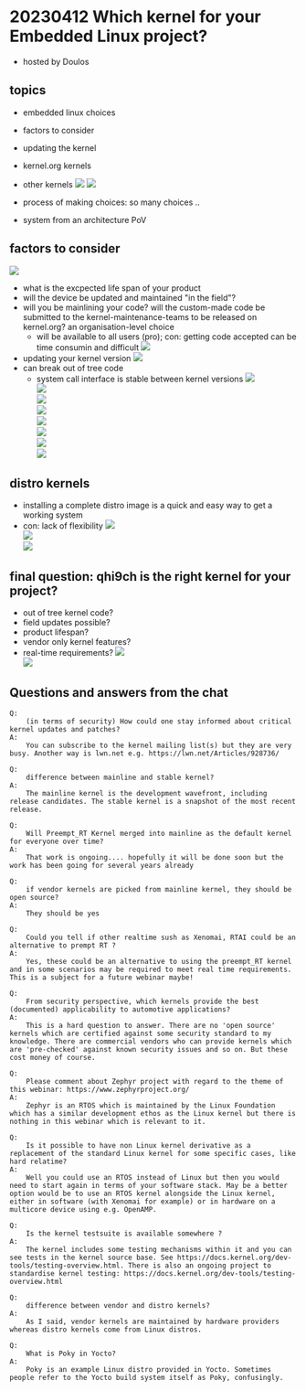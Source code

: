 # 20230412 Which kernel for your Embedded Linux project?
* hosted by Doulos

## topics
* embedded linux choices
* factors to consider
* updating the kernel
* kernel.org kernels
* other kernels
![](img00.png)
![](img00a.png)

* process of making choices: so many choices ..
* system from an architecture PoV

## factors to consider
![](img01.png)
* what is the excpected life span of your product
* will the device be updated and maintained "in the field"?
* will you be mainlining your code? will the custom-made code be submitted to the kernel-maintenance-teams to be released on kernel.org? an organisation-level choice
  * will be available to all users (pro); con: getting code accepted can be time consumin and difficult
![](img02.png)
* updating your kernel version
![](img03.png)
* can break out of tree code
  * system call interface is stable between kernel versions
![](img04.png)  
![](img05.png)  
![](img06.png)  
![](img07.png)  
![](img08.png)  
![](img09.png)  
![](img10.png)  
![](img11.png)  
## distro kernels
* installing a complete distro image is a quick and easy way to get a working system
* con: lack of flexibility
![](img12.png)  
![](img13.png)  
![](img14.png)  
## final question: qhi9ch is the right kernel for your project?
* out of tree kernel code?
* field updates possible?
* product lifespan?
* vendor only kernel features?
* real-time requirements?
![](img15.png)  
![](img16.png)  

## Questions and answers from the chat
```
Q:
    (in terms of security) How could one stay informed about critical kernel updates and patches?
A:
    You can subscribe to the kernel mailing list(s) but they are very busy. Another way is lwn.net e.g. https://lwn.net/Articles/928736/ 
```
```
Q:
    difference between mainline and stable kernel?
A:
    The mainline kernel is the development wavefront, including release candidates. The stable kernel is a snapshot of the most recent release. 
```
```
Q:
    Will Preempt_RT Kernel merged into mainline as the default kernel for everyone over time?
A:
    That work is ongoing.... hopefully it will be done soon but the work has been going for several years already 
```
```
Q:
    if vendor kernels are picked from mainline kernel, they should be open source?
A:
    They should be yes 
```
```
Q:
    Could you tell if other realtime sush as Xenomai, RTAI could be an alternative to prempt RT ? 
A:
    Yes, these could be an alternative to using the preempt_RT kernel and in some scenarios may be required to meet real time requirements. This is a subject for a future webinar maybe! 
```
```
Q:
    From security perspective, which kernels provide the best (documented) applicability to automotive applications?
A:
    This is a hard question to answer. There are no 'open source' kernels which are certified against some security standard to my knowledge. There are commercial vendors who can provide kernels which are 'pre-checked' against known security issues and so on. But these cost money of course. 
```
```
Q:
    Please comment about Zephyr project with regard to the theme of this webinar: https://www.zephyrproject.org/ 
A:
    Zephyr is an RTOS which is maintained by the Linux Foundation which has a similar development ethos as the Linux kernel but there is nothing in this webinar which is relevant to it. 
```
```
Q:
    Is it possible to have non Linux kernel derivative as a replacement of the standard Linux kernel for some specific cases, like hard relatime? 
A:
    Well you could use an RTOS instead of Linux but then you would need to start again in terms of your software stack. May be a better option would be to use an RTOS kernel alongside the Linux kernel, either in software (with Xenomai for example) or in hardware on a multicore device using e.g. OpenAMP. 
```
```
Q:
    Is the kernel testsuite is available somewhere ? 
A:
    The kernel includes some testing mechanisms within it and you can see tests in the kernel source base. See https://docs.kernel.org/dev-tools/testing-overview.html. There is also an ongoing project to standardise kernel testing: https://docs.kernel.org/dev-tools/testing-overview.html 
```
```
Q:
    difference between vendor and distro kernels?
A:
    As I said, vendor kernels are maintained by hardware providers whereas distro kernels come from Linux distros.
```
```
Q:
    What is Poky in Yocto? 
A:
    Poky is an example Linux distro provided in Yocto. Sometimes people refer to the Yocto build system itself as Poky, confusingly. 
```
